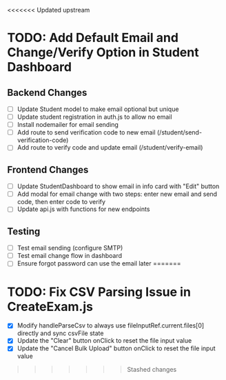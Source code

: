 <<<<<<< Updated upstream
# TODO: Add Default Email and Change/Verify Option in Student Dashboard

## Backend Changes
- [ ] Update Student model to make email optional but unique
- [ ] Update student registration in auth.js to allow no email
- [ ] Install nodemailer for email sending
- [ ] Add route to send verification code to new email (/student/send-verification-code)
- [ ] Add route to verify code and update email (/student/verify-email)

## Frontend Changes
- [ ] Update StudentDashboard to show email in info card with "Edit" button
- [ ] Add modal for email change with two steps: enter new email and send code, then enter code to verify
- [ ] Update api.js with functions for new endpoints

## Testing
- [ ] Test email sending (configure SMTP)
- [ ] Test email change flow in dashboard
- [ ] Ensure forgot password can use the email later
=======
# TODO: Fix CSV Parsing Issue in CreateExam.js

- [x] Modify handleParseCsv to always use fileInputRef.current.files[0] directly and sync csvFile state
- [x] Update the "Clear" button onClick to reset the file input value
- [x] Update the "Cancel Bulk Upload" button onClick to reset the file input value
>>>>>>> Stashed changes
